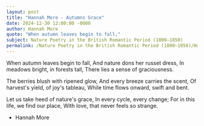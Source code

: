 ```yaml
---
layout: post
title: "Hannah More - Autumns Grace"
date: 2024-12-30 12:00:00 -0000
author: Hannah More
quote: "When autumn leaves begin to fall,"
subject: Nature Poetry in the British Romantic Period (1800–1850)
permalink: /Nature Poetry in the British Romantic Period (1800–1850)/Hannah More/Hannah More - Autumns Grace
---
```


When autumn leaves begin to fall,
And nature dons her russet dress,
In meadows bright, in forests tall,
There lies a sense of graciousness.

The berries blush with ripened glow,
And every breeze carries the scent,
Of harvest's yield, of joy's tableau,
While time flows onward, swift and bent.

Let us take heed of nature's grace,
In every cycle, every change;
For in this life, we find our place,
With love, that never feels so strange.

- Hannah More
